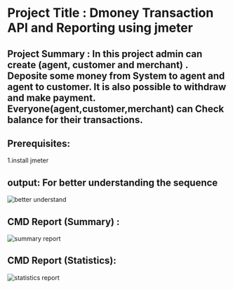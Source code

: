 # Project Title : Dmoney Transaction API and Reporting using jmeter 

## Project Summary : In this project admin can create (agent, customer and merchant) . Deposite some money from System to agent and agent to customer. It is also possible to withdraw and make payment. Everyone(agent,customer,merchant) can Check balance for their transactions.

## Prerequisites:
1.install jmeter

## output: For better understanding the sequence

![better understand](https://github.com/Subrinaferdous/demo-transaction-api-jmeter/assets/171265716/ae67561a-9312-4c0e-b7f3-bbd69a6c93bb)

## CMD Report (Summary) :

![summary report](https://github.com/Subrinaferdous/demo-transaction-api-jmeter/assets/171265716/72edc9bb-002d-45d6-94e2-679a9a1091f3)


## CMD Report (Statistics):

![statistics report](https://github.com/Subrinaferdous/demo-transaction-api-jmeter/assets/171265716/252b6387-bc5d-40a6-8e4c-0afa983cb136)
